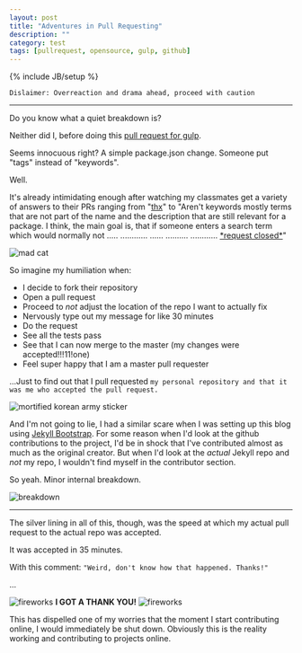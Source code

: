 ```yaml
---
layout: post
title: "Adventures in Pull Requesting"
description: ""
category: test
tags: [pullrequest, opensource, gulp, github]
---
```

{% include JB/setup %}

`Dislaimer: Overreaction and drama ahead, proceed with caution`
***

Do you know what a quiet breakdown is?

Neither did I, before doing this [pull request for gulp](https://github.com/gulpjs/gulp/pull/1894).

Seems innocuous right? A simple package.json change. Someone put "tags" instead of "keywords".

Well.

It's already intimidating enough after watching my classmates get a variety of answers to their PRs ranging from "[thx](https://github.com/johnpapa/vscode-angular2-snippets/pull/28)" to "Aren't keywords mostly terms that are not part of the name and the description that are still relevant for a package. I think, the main goal is, that if someone enters a search term which would normally not ..... ............ ...... .......... ............ [*request closed\*](https://github.com/bootprint/customize-write-files/pull/4)" 

![mad cat](http://www.stickersort.com/wp-content/uploads/2014/12/663Sortlist-Facebook-Stickers.png)

So imagine my humiliation when:

* I decide to fork their repository
* Open a pull request
* Proceed to *not* adjust the location of the repo I want to actually fix
* Nervously type out my message for like 30 minutes
* Do the request
* See all the tests pass
* See that I can now merge to the master (my changes were accepted!!!11!one)
* Feel super happy that I am a master pull requester

...Just to find out that I pull requested `my personal repository and that it was me who accepted the pull request.`

![mortified korean army sticker](http://www.line-stickers.com/wp-content/uploads/2016/01/KOREAN-ARMY-SPECIAL-.png)

And I'm not going to lie, I had a similar scare when I was setting up this blog using [Jekyll Bootstrap](http://jekyllbootstrap.com/). For some reason when I'd look at the github contributions to the project, I'd be in shock that I've contributed almost as much as the original creator. But when I'd look at the *actual* Jekyll repo and *not* my repo, I wouldn't find myself in the contributor section.

So yeah. Minor internal breakdown. 

![breakdown](http://dl.stickershop.line.naver.jp/products/0/0/1/1323026/android/stickers/13029028.png)
***

The silver lining in all of this, though, was the speed at which my actual pull request to the actual repo was accepted. 

It was accepted in 35 minutes. 

With this comment: 
`"Weird, don't know how that happened. Thanks!"`

...

![fireworks](http://3.bp.blogspot.com/-BJO32Kl3v8Y/Tvt7zcc2DPI/AAAAAAAAEAU/5iU0ZOK-Zys/s200/tumblr_lw23jt2MLn1r16se4.png) **I GOT A THANK YOU!** ![fireworks](http://3.bp.blogspot.com/-BJO32Kl3v8Y/Tvt7zcc2DPI/AAAAAAAAEAU/5iU0ZOK-Zys/s200/tumblr_lw23jt2MLn1r16se4.png)

This has dispelled one of my worries that the moment I start contributing online, I would immediately be shut down. Obviously this is the reality working and contributing to projects online. 
